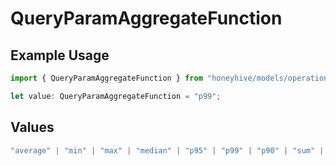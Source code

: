 # QueryParamAggregateFunction

## Example Usage

```typescript
import { QueryParamAggregateFunction } from "honeyhive/models/operations";

let value: QueryParamAggregateFunction = "p99";
```

## Values

```typescript
"average" | "min" | "max" | "median" | "p95" | "p99" | "p90" | "sum" | "count"
```
